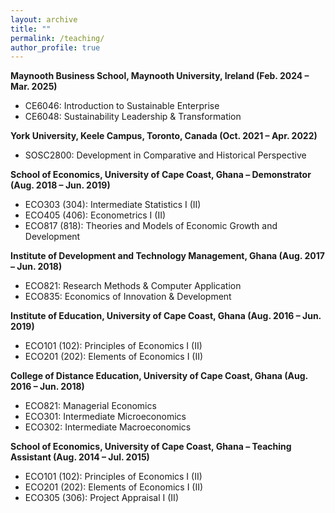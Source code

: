 ```yaml
---
layout: archive
title: ""
permalink: /teaching/
author_profile: true
---
```




**Maynooth Business School, Maynooth University, Ireland (Feb. 2024 – Mar. 2025)**

- CE6046: Introduction to Sustainable Enterprise
- CE6048: Sustainability Leadership & Transformation 


**York University, Keele Campus, Toronto, Canada (Oct. 2021 – Apr. 2022)**
- SOSC2800: Development in Comparative and Historical Perspective

**School of Economics, University of Cape Coast, Ghana – Demonstrator (Aug. 2018 – Jun. 2019)**
 - ECO303 (304): Intermediate Statistics I (II)
 - ECO405 (406): Econometrics I (II)
 - ECO817 (818): Theories and Models of Economic Growth and Development

**Institute of Development and Technology Management, Ghana (Aug. 2017 – Jun. 2018)**
- ECO821: Research Methods & Computer Application
- ECO835: Economics of Innovation & Development

**Institute of Education, University of Cape Coast, Ghana (Aug. 2016 – Jun. 2019)**
- ECO101 (102): Principles of Economics I (II)
- ECO201 (202): Elements of Economics I (II)


**College of Distance Education, University of Cape Coast, Ghana (Aug. 2016 – Jun. 2018)**
- ECO821: Managerial Economics
- ECO301: Intermediate Microeconomics
- ECO302: Intermediate Macroeconomics

**School of Economics, University of Cape Coast, Ghana – Teaching Assistant (Aug. 2014 – Jul. 2015)**
- ECO101 (102): Principles of Economics I (II)
- ECO201 (202): Elements of Economics I (II)
- ECO305 (306): Project Appraisal I (II)


